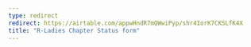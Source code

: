 ```yaml
---
type: redirect
redirect: https://airtable.com/appwHndR7mQWwiPyp/shr4IorK7CKSLfK4X
title: "R-Ladies Chapter Status form"
---
```


<!-- 
The url that will make the redirect will be created by the main url of the site,
followed by the path of this file from after the `contents/` folder.
Check if the redirect works in the preview, by adding the path to the url of the site.

https://rladies.org/path/in/contents
-->